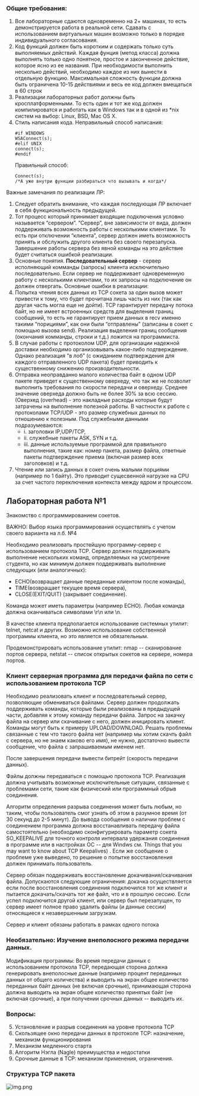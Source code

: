 ### Общие требования:
1. Все лабораторные сдаются одновременно на 2+ машинах, то есть
   демонстрируется работа в реальной сети. Сдавать с использованием
   виртуальных машин возможно только в порядке индивидуального
   согласования.
2. Код функций должен быть коротким и содержать только суть выполняемых
   действий. Каждая фунция (метод класса) должна выполнять только одно
   понятное, простое и законченное действие, которое ясно из ее названия.
   При необходимости выполнить несколько действий, необходимо каждое из
   них вынести в отдельную функцию. Максимальная сложность функции
   должна быть ограничена 10-15 действиями и весь ее код должен вмещаться
   в 60 строк
3. Реализации лабораторных работ должны быть кросплатформенными. То
   есть один и тот же код должен компилироватся и работать как в Windows
   так и в одной из *nix систем на выбор: Linux, BSD, Mac OS X. 
4. Стиль написания кода.
   Неправильный способ написания:
   ```
   #if WINDOWS
   WSAConnect(s);
   #elif UNIX
   connect(s);
   #endif
   ```
   Правильный способ:
    ```
   Connect(s);
   /*А уже внутри функции разбираться что вызывать и когда*/ 
   ```
Важные замечания по реализации ЛР:
1. Следует обратить внимание, что каждая последующая ЛР включает в себя
функциональность предыдущей.
2. Тот процесс который принимает входящие подключения условно
   называется “сервером”. “Сервер”, вне зависимости от вида, должен
   поддерживать возможность работы с несколькими клиентами. То есть при
   отключении “клиента”, сервер должен иметь возможность принять и
   обслужить другого клиента без своего перезапуска. Завершение работы
   сервера без явной команды на это действие будет считаться ошибкой
   реализации.
3. Основные понятия. **Последовательный сервер** - сервер исполняющий комманды (запросы)
   клиента исключительно последовательно. Если сервер не поддерживает
   одновременную работу с несколькими клиентами, то их запросы на
   подключение он должен отвергать.
Основные ошибки в реализации:
1. Попытка чтения всех данных из TCP сокета за один вызов может привести к
   тому, что будет прочитана лишь часть из них (так как другая часть могла
   еще не дойти). TCP гарантирует передачу потока байт, но не имеет
   встроенных средств для выделения границ сообщений, то есть не
   гарантирует прием данных в recv именно такими “порициями”, как они были
   “отправлены” (записаны в сокет с помощью вызова send). Реализация
   выделения границ сообщения (окончания комманды, строки и т.д.) ложится
   на программиста.
2. В случае работы с протоколом UDP, для организации надежной доставки
   необходимо организовывать какое-либо подтверждение. Однако
   реализация “в лоб” (с ожиданием подтверждения для каждого
   отправленного UDP пакета) будет приводить к существенному снижению
   производительности.
3. Отправка неоправданно малого количества байт в одном UDP пакете
   приведет к существенному оверхеду, что так же не позволит выполнить
   требования по скорости передачи и оверхеду. Среднее значение оверхеда
   должно быть не более 30% за всю сессию. (Оверхед (overhead) - это
   накладные расходы которые будут затрачены на выполнение полезной
   работы. В частности к работе с протоколами TCP/UDP - это размер
   служебных данных по отношению к полезным. Под служебными данными
   подразумеваются:
   - i. заголовки IP,UDP/TCP,
   - ii. служебные пакеты ASK, SYN и т.д.
   - iii. данные используемые программой для правильного выполнения,
   такие как: номер пакета, размер файла, ответные пакеты
   подтверждение приема (включая размер всех заголовков) и т.д.
4. Чтение или запись данных в сокет очень малыми порциями (например по 1
   байту). Это приводит сущесвенной нагрузке на CPU за счет частого
   переключения контекста между ядром и процессом.
   
## Лабораторная работа №1
   Знакомство с программированием сокетов.

   ВАЖНО: Выбор языка программирования осуществлять с учетом своего варианта
   на л.б. №4

   Необходимо реализовать простейшую программу-сервер с использованием
   протокола TCP. Сервер должен поддерживать выполнение нескольких команд,
   определяемых на усмотрение студента, но как минимум должен поддерживать
   выполнение следующих (или аналогичных):
   - ECHO(возвращает данные переданные клиентом после команды),
   - TIME(возвращает текущее время сервера),
   - CLOSE(EXIT/QUIT) (закрывает соединение).

   Команда может иметь параметры (например ECHO). Любая команда должна
   оканчиваться символами \r\n или \n.

   В качестве клиента предполагается использование системных утилит: telnet, netcat
   и других. Возможно использование собственной программы клиента, но это является не
   обязательным.

   Продемонстрировать использование утилит: nmap -- сканирование портов
   сервера, netstat -- список открытых сокетов на сервере, номера портов.

   ### Клиент серверная программа для передачи файла по сети с использованием протокола TCP

   Необходимо реализовать клиент и последовательный сервер, позволяющие
   обмениваться файлами. Сервер должен продолжать поддерживать команды, которые
   были реализованы в предыдущей части, добавляя к этому команду передачи файла.
   Запрос на закачку файла на сервер или скачивание с него, должен иницировать клиент.
   Команды могут быть к примеру UPLOAD/DOWNLOAD. Решать проблемы связанные с тем
   что такого файла нет (например мы хотим скачть файл с сервера, но не знаем каково его
   имя), не нужно, достаточно вывести сообщение, что файла с запрашиваемым именем
   нет.

   После завершения передачи вывести битрейт (скорость передачи данных).
   
   Файлы должны передаваться с помощью протокола TCP. Реализация должна
   учитывать возможные исключительные ситуации, связанные с проблемами сети, такие
   как физический или программный обрыв соединения.

   Алгоритм определения разрыва соединения может быть любым, но таким, чтобы
   пользователь смог узнать об этом в разумное время (от 30 секунд до 2-5 минут). До
   вывода сообщения о наличии проблем с соединением программа должна
   восстанавливать передачу файла самостоятельно (необходимо сконфигурировать
   параметр сокета SO_KEEPALIVE для точного контроля интервала удержания соединения
   в программе или в настройках ОС -- для Windws см. Things that you may want to know about
   TCP Keepalives) . Если же сообщение о проблеме уже выведено, то решение о попытке
   восстановления должен принимать пользователь.

   Сервер обязан поддерживать восстановление докачивания/скачивания файла.
   Допускаются следующие ограничения: докачка осуществляется если после
   восстановления соединения подключился тот же клиент и пытается докачать/скачать
   тот же файл, что и в прошлую сессию. Если успел подключится другой клиент, или
   сервер был перезапущен, то сервер имеет полное право удалить файлы (и данные
   сессии) относящиеся к незавершенным загрузкам.

   Сервер и клиент обязаны работать в рамках одного потока

   ### Необязательно: Изучение внеполосного режима передачи данных.
   Модификация программы:
   Во время передачи данных с использованием протокола TCP, передающая
   сторона должна генерировать внеполосные данные (например процент переданных
   данных от общего количества) и выводить на экран общее количество переданных байт
   данных (не включая срочные), принимающая сторона должна выводить на экран общее
   количество принятых байт (не включая срочные), а при получении срочных данных --
   выводить их.

   ### Вопросы:
5. Установление и разрыв соединения на уровне протокола TCP
6. Скользящее окно передачи данных в протоколе TCP: назначение, механизм
   функционирования
7. Механизм медленного старта
8. Алгоритм Нэгла (Nagle) преимущества и недостатки
9. Срочные данные в TCP: механизм применения, ограничения.

### Структура TCP пакета

![img.png](img.png)